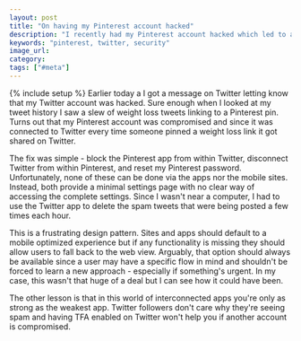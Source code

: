 ```yaml
---
layout: post
title: "On having my Pinterest account hacked"
description: "I recently had my Pinterest account hacked which led to a bunch of spam tweets on Twitter."
keywords: "pinterest, twitter, security"
image_url:
category:
tags: ["#meta"]
---
```

{% include setup %}
Earlier today a I got a message on Twitter letting know that my Twitter account was hacked. Sure enough when I looked at my tweet history I saw a slew of weight loss tweets linking to a Pinterest pin. Turns out that my Pinterest account was compromised and since it was connected to Twitter every time someone pinned a weight loss link it got shared on Twitter.

The fix was simple - block the Pinterest app from within Twitter, disconnect Twitter from within Pinterest, and reset my Pinterest password. Unfortunately, none of these can be done via the apps nor the mobile sites. Instead, both provide a minimal settings page with no clear way of accessing the complete settings. Since I wasn't near a computer, I had to use the Twitter app to delete the spam tweets that were being posted a few times each hour.

This is a frustrating design pattern. Sites and apps should default to a mobile optimized experience but if any functionality is missing they should allow users to fall back to the web view. Arguably, that option should always be available since a user may have a specific flow in mind and shouldn't be forced to learn a new approach - especially if something's urgent. In my case, this wasn't that huge of a deal but I can see how it could have been.

The other lesson is that in this world of interconnected apps you're only as strong as the weakest app. Twitter followers don't care why they're seeing spam and having TFA enabled on Twitter won't help you if another account is compromised.